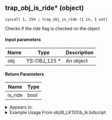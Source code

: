 ## trap_obj_is_ride* (object)

`syscall 1, 254 ; trap_obj_is_ride (1 in, 1 out)`

Checks if the ride flag is checked on the object

#### Input parameters
| Name | Type | Description
|------|------|------------
| obj   | YS::OBJ_125 *   | An object


#### Return Parameters
| Name | Type
|------|-----
| is_ride   | bool   


<details>
	<summary>Appears in:</summary>
| filename | Entity (obj)
|----------|-------------
| obj\B_LK120\b_lk.bdscript       | ((B) Groundshaker)          
| obj\F_TT000\f_tt.bdscript       | ((F) Tram (TT))          
| obj\F_WI360\f_wi.bdscript       | ((F) Building site’s platform (WI))          
| obj\F_WI360_PETE\f_wi.bdscript       | ((F) Building site’s platform (PETE) (WI))          

</details>

<details>
	<summary>Example Usage From obj\B_LK120\b_lk.bdscript</summary>
```
L5360:
 popToSp 0
 pushFromFSp 0
 syscall 2, 23 ; trap_btlobj_target (1 in, 1 out)
 syscall 1, 120 ; trap_target_pos (1 in, 1 out)
 memcpyToSp 16, 32
 pushFromPSp 32
 pushFromFSp 0
 syscall 1, 147 ; trap_obj_pos (1 in, 1 out)
 memcpyToSp 16, 48
 pushFromPSp 48
 syscall 0, 5 ; trap_vector_sub (2 in, 1 out)
 memcpyToSp 16, 64
 pushFromPSp 64
 memcpyToSp 16, 16
 pushFromPSp 16
 pushImm 4
 add 
 pushImmf 0
 memcpy 0
 pushFromFSp 0
 gosub 12, L5424
 dup 
 jz L5423
 pushFromFSp 0
 syscall 2, 23 ; trap_btlobj_target (1 in, 1 out)
 gosub 12, L3693
 memcpyToSp 16, 32
 pushFromPSp 32
 syscall 1, 254 ; trap_obj_is_ride (1 in, 1 out)
 eqzv
```
</details>

